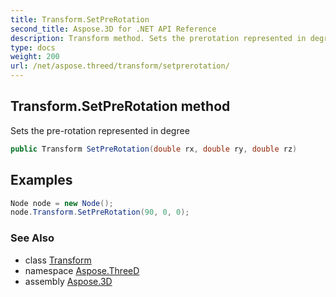 ```yaml
---
title: Transform.SetPreRotation
second_title: Aspose.3D for .NET API Reference
description: Transform method. Sets the prerotation represented in degree
type: docs
weight: 200
url: /net/aspose.threed/transform/setprerotation/
---
```

## Transform.SetPreRotation method

Sets the pre-rotation represented in degree

```csharp
public Transform SetPreRotation(double rx, double ry, double rz)
```

## Examples

```csharp
Node node = new Node();
node.Transform.SetPreRotation(90, 0, 0);
```

### See Also

* class [Transform](../)
* namespace [Aspose.ThreeD](../../transform/)
* assembly [Aspose.3D](../../../)


